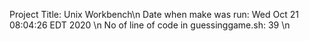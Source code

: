 Project Title: Unix Workbench\n Date when make was run: Wed Oct 21 08:04:26 EDT 2020 \n No of line of code in guessinggame.sh: 39 \n

